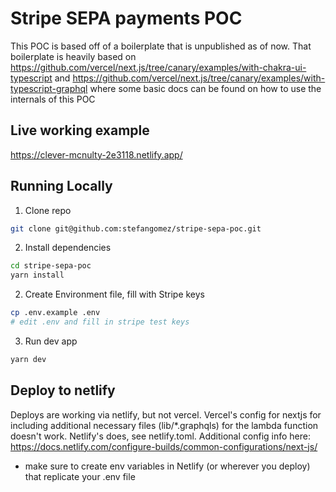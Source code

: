 # Stripe SEPA payments POC

This POC is based off of a boilerplate that is unpublished as of now. That boilerplate is heavily based on https://github.com/vercel/next.js/tree/canary/examples/with-chakra-ui-typescript and https://github.com/vercel/next.js/tree/canary/examples/with-typescript-graphql where some basic docs can be found on how to use the internals of this POC

## Live working example

https://clever-mcnulty-2e3118.netlify.app/

## Running Locally

1. Clone repo

```bash
git clone git@github.com:stefangomez/stripe-sepa-poc.git
```

2. Install dependencies

```bash
cd stripe-sepa-poc
yarn install
```

2. Create Environment file, fill with Stripe keys

```bash
cp .env.example .env
# edit .env and fill in stripe test keys
```

3. Run dev app

```bash
yarn dev
```

## Deploy to netlify

Deploys are working via netlify, but not vercel. Vercel's config for nextjs for including additional necessary files (lib/\*.graphqls) for the lambda function doesn't work. Netlify's does, see netlify.toml. Additional config info here: https://docs.netlify.com/configure-builds/common-configurations/next-js/

- make sure to create env variables in Netlify (or wherever you deploy) that replicate your .env file
